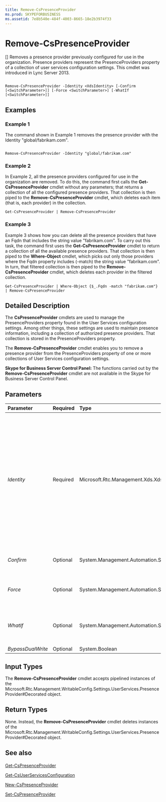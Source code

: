 ```yaml
---
title: Remove-CsPresenceProvider
ms.prod: SKYPEFORBUSINESS
ms.assetid: 7e8b540e-484f-4003-8665-18e2b3974f33
---
```



# Remove-CsPresenceProvider
[]
Removes a presence provider previously configured for use in the organization. Presence providers represent the PresenceProviders property of a collection of user services configuration settings. This cmdlet was introduced in Lync Server 2013.
  
    
    


```

Remove-CsPresenceProvider -Identity <XdsIdentity> [-Confirm [<SwitchParameter>]] [-Force <SwitchParameter>] [-WhatIf [<SwitchParameter>]]

```


## Examples
<a name="Examples"> </a>


### Example 1

The command shown in Example 1 removes the presence provider with the Identity "global/fabrikam.com".
  
    
    

```

Remove-CsPresenceProvider -Identity "global/fabrikam.com"
```


### Example 2

In Example 2, all the presence providers configured for use in the organization are removed. To do this, the command first calls the **Get-CsPresenceProvider** cmdlet without any parameters; that returns a collection of all the configured presence providers. That collection is then piped to the **Remove-CsPresenceProvider** cmdlet, which deletes each item (that is, each provider) in the collection.
  
    
    

```
Get-CsPresenceProvider | Remove-CsPresenceProvider
```


### Example 3

Example 3 shows how you can delete all the presence providers that have an Fqdn that includes the string value "fabrikam.com". To carry out this task, the command first uses the **Get-CsPresenceProvider** cmdlet to return a collection of all the available presence providers. That collection is then piped to the **Where-Object** cmdlet, which picks out only those providers where the Fqdn property includes (-match) the string value "fabrikam.com". In turn, that filtered collection is then piped to the **Remove-CsPresenceProvider** cmdlet, which deletes each provider in the filtered collection.
  
    
    

```
Get-CsPresenceProvider | Where-Object {$_.Fqdn -match "fabrikam.com"} | Remove-CsPresenceProvider
```


## Detailed Description
<a name="DetailedDescription"> </a>

The **CsPresenceProvider** cmdlets are used to manage the PresenceProviders property found in the User Services configuration settings. Among other things, these settings are used to maintain presence information, including a collection of authorized presence providers. That collection is stored in the PresenceProviders property.
  
    
    
The **Remove-CsPresenceProvider** cmdlet enables you to remove a presence provider from the PresenceProviders property of one or more collections of User Services configuration settings.
  
    
    
 **Skype for Business Server Control Panel:** The functions carried out by the **Remove-CsPresenceProvider** cmdlet are not available in the Skype for Business Server Control Panel.
  
    
    

## Parameters
<a name="DetailedDescription"> </a>



|**Parameter**|**Required**|**Type**|**Description**|
|:-----|:-----|:-----|:-----|
| _Identity_ <br/> |Required  <br/> |Microsoft.Rtc.Management.Xds.XdsIdentity  <br/> |Unique identifier of the presence provider to be removed. To remove a single provider, use the actual Identity of the provider, which includes both the scope and the provider Fqdn:  <br/>  `-Identity "global/fabrikam.com"` <br/> To remove all the presence providers configured at a particular scope, simply use the scope as the Identity. This syntax removes all the providers configured at the global scope:  <br/>  `-Identity "global"` <br/> |
| _Confirm_ <br/> |Optional  <br/> |System.Management.Automation.SwitchParameter  <br/> |Prompts you for confirmation before executing the command.  <br/> |
| _Force_ <br/> |Optional  <br/> |System.Management.Automation.SwitchParameter  <br/> |Suppresses the display of any non-fatal error message that might occur when running the command.  <br/> |
| _WhatIf_ <br/> |Optional  <br/> |System.Management.Automation.SwitchParameter  <br/> |Describes what would happen if you executed the command without actually executing the command.  <br/> |
| _BypassDualWrite_ <br/> |Optional  <br/> |System.Boolean  <br/> |PARAMVALUE: $true | $false  <br/> |
   

## Input Types
<a name="InputTypes"> </a>

The **Remove-CsPresenceProvider** cmdlet accepts pipelined instances of the Microsoft.Rtc.Management.WritableConfig.Settings.UserServices.PresenceProvider#Decorated object.
  
    
    

## Return Types
<a name="ReturnTypes"> </a>

None. Instead, the **Remove-CsPresenceProvider** cmdlet deletes instances of the Microsoft.Rtc.Management.WritableConfig.Settings.UserServices.PresenceProvider#Decorated object.
  
    
    

## See also
<a name="ReturnTypes"> </a>


#### 


  
    
    
 [Get-CsPresenceProvider](get-cspresenceprovider.md)
  
    
    
 [Get-CsUserServicesConfiguration](get-csuserservicesconfiguration.md)
  
    
    
 [New-CsPresenceProvider](new-cspresenceprovider.md)
  
    
    
 [Set-CsPresenceProvider](set-cspresenceprovider.md)
